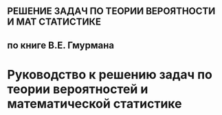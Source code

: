 ## РЕШЕНИЕ ЗАДАЧ ПО ТЕОРИИ ВЕРОЯТНОСТИ И МАТ СТАТИСТИКЕ
## по книге В.Е. Гмурмана
# Руководство к решению задач по теории вероятностей и математической статистике 
